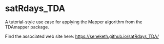 # satRdays_TDA

A tutorial-style use case for applying the Mapper algorithm from the TDAmapper package. 

Find the associated web site here: https://seneketh.github.io/satRdays_TDA/
